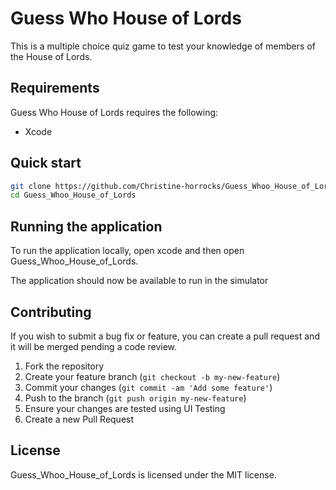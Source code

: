 # Guess Who House of Lords

This is a multiple choice quiz game to test your knowledge of members of the House of Lords.

## Requirements
Guess Who House of Lords requires the following:
* Xcode 

## Quick start
```bash
git clone https://github.com/Christine-horrocks/Guess_Whoo_House_of_Lords.git
cd Guess_Whoo_House_of_Lords
```

## Running the application
To run the application locally, open xcode and then open Guess_Whoo_House_of_Lords.

The application should now be available to run in the simulator

## Contributing
If you wish to submit a bug fix or feature, you can create a pull request and it will be merged pending a code review.

1. Fork the repository
1. Create your feature branch (`git checkout -b my-new-feature`)
1. Commit your changes (`git commit -am 'Add some feature'`)
1. Push to the branch (`git push origin my-new-feature`)
1. Ensure your changes are tested using UI Testing
1. Create a new Pull Request

## License
Guess_Whoo_House_of_Lords is licensed under the MIT license.
